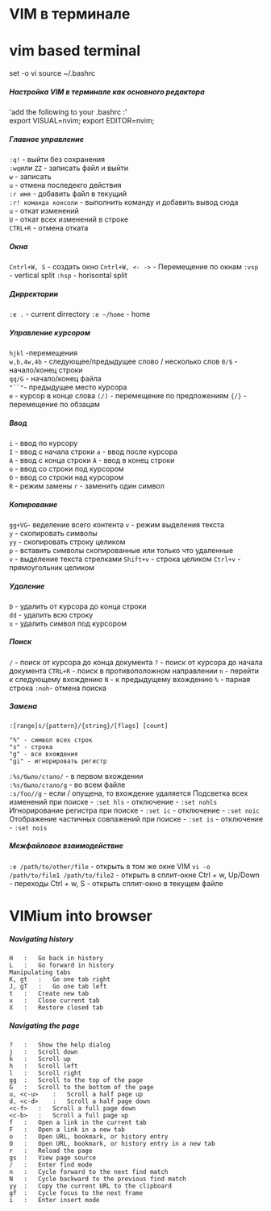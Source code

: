 # VIM в терминале

# vim based terminal
set -o vi
source ~/.bashrc

##### Настройка VIM в терминале как основного редактора
'add the following to your .bashrc :'        
export VISUAL=nvim;
export EDITOR=nvim;

##### Главное управление
`:q!` -  выйти без сохранения      
`:wq`или `ZZ` - записать файл и выйти       
`w`   - записать     
`u`   - отмена последекго действия   
`:r имя` - добавить файл в текущий     
`:r! команда консоли` - выполнить команду и добавить вывод сюда    
`u`  - откат изменений     
`U`  - откат всех изменений  в строке      
`CTRL+R` - отмена отката     

##### Окна 
`Cntrl+W, S` - создать окно
`Cntrl+W, <- ->` -  Перемещение по окнам
`:vsp` - vertical split
`:hsp` - horisontal split

##### Дирректории
`:e .` - current dirrectory
`:e ~/home` - home

##### Управление курсором
`hjkl` -перемещения        
`w,b,4w,4b` - следующее/предыдущее слово / несколько слов     `0/$` - начало/конец строки     
`qq/G` - начало/конец файла    
`"``"`- предыдущее место курсора        
`e`   - курсор в конце слова
`(/)` - перемещение по предложениям
`{/}` - перемещение по обзацам

##### Ввод
`i` - ввод по курсору    
`I` - ввод с начала строки 
`a` - ввод после курсора    
`A` - ввод с конца строки 
`A` - ввод в конец строки     
`o` - ввод со строки под курсором     
`O` - ввод со строки над курсором    
`R` - режим замены
`r` - заменить один символ

##### Копирование
`gg+VG`- веделение всего контента
`v`   - режим выделения текста     
`y`   - скопировать символы    
`yy`  - скопировать строку целиком     
`p`   - вставить символы скопированные или только что удаленные   
`v`   - выделение текста стрелками
`Shift+v`  - строка целиком
`Ctrl+v`   - прямоугольник целиком 


##### Удаление 
`D`  - удалить от курсора до конца строки    
`dd` - удалить всю строку     
`x`  - удалить символ под курсором      

##### Поиск
`/`  - поиск от курсора до конца документа
`?` - поиск от курсора до начала документа
`CTRL+R` - поиск в противоположном направлении
`n`  - перейти к следующему вхождению
`N`  - к предыдущему вхождению
`%`  - парная строка
`:noh`- отмена поиска

##### Замена 
`:[range]s/{pattern}/{string}/[flags] [count]`
```shell
"%" - символ всех строк
"s" - строка
"g" - все вхождения
"gi" - игнорировать регистр
```
  `:%s/было/стало/` - в первом вхождении     
  `:%s/было/стало/g` - во всем файле     
  `:s/foo//g` - если / опущена, то вхождение удаляется
 Подсветка всех изменений при поиске - `:set hls` - отключение - `:set nohls`   
 Игнорирование регистра при поиске - `:set ic` - отключение - `:set noic`   
 Отображение частичных совпажений при поиске - `:set is` - отключение - `:set nois`   

##### Межфайловое взаимодействие
`:e /path/to/other/file` - открыть в том же окне VIM
`vi -o /path/to/file1 /path/to/file2` - открыть в сплит-окне 
 Ctrl + w, Up/Down  - переходы
 Ctrl + w, S  - открыть сплит-окно в текущем файле

# VIMium into browser

##### Navigating history
```shell
H	:	Go back in history
L	:	Go forward in history
Manipulating tabs
K, gt	:	Go one tab right
J, gT	:	Go one tab left
t	:	Create new tab
x	:	Close current tab
X	:	Restore closed tab
```

##### Navigating the page
```shell
?	:	Show the help dialog
j	:	Scroll down
k	:	Scroll up
h	:	Scroll left
l	:	Scroll right
gg	:	Scroll to the top of the page
G	:	Scroll to the bottom of the page
u, <c-u>	:	Scroll a half page up
d, <c-d>	:	Scroll a half page down
<c-f>	:	Scroll a full page down
<c-b>	:	Scroll a full page up
f	:	Open a link in the current tab
F	:	Open a link in a new tab
o	:	Open URL, bookmark, or history entry
O	:	Open URL, bookmark, or history entry in a new tab
r	:	Reload the page
gs	:	View page source
/	:	Enter find mode
n	:	Cycle forward to the next find match
N	:	Cycle backward to the previous find match
yy	:	Copy the current URL to the clipboard
gf	:	Cycle focus to the next frame
i	:	Enter insert mode
```
